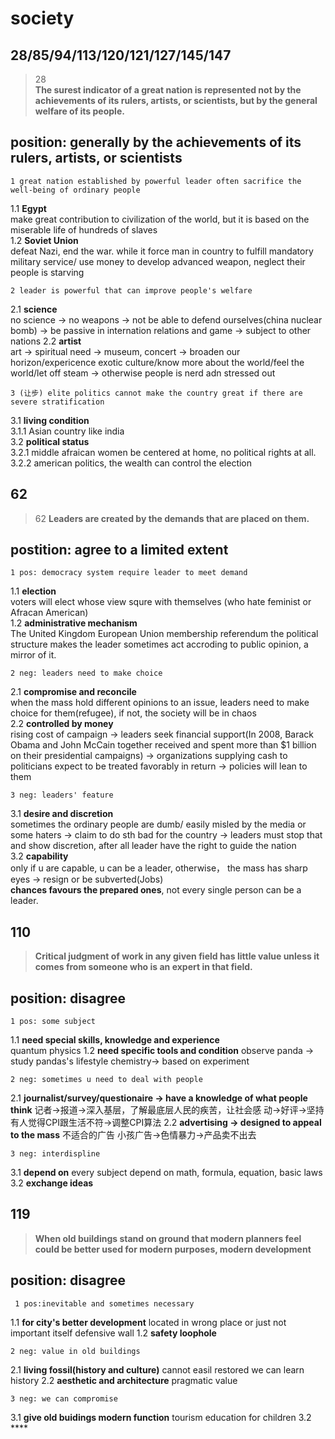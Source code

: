 society
==============
28/85/94/113/120/121/127/145/147
------------------
>28  
>**The surest indicator of a great nation is represented not by the achievements of its rulers, artists, or scientists, but by the general welfare of its people.**

## position: generally by the achievements of its rulers, artists, or scientists

    1 great nation established by powerful leader often sacrifice the well-being of ordinary people
1.1 **Egypt**  
make great contribution to civilization of the world, but it is based on the miserable life of hundreds of slaves  
1.2 **Soviet Union**  
defeat Nazi, end the war. while it force man in country to  fulfill mandatory military service/ use money to develop advanced weapon, neglect their people is starving  

    2 leader is powerful that can improve people's welfare
2.1 **science**  
no science -> no weapons -> not be able to defend ourselves(china nuclear bomb)  -> be passive in internation relations and game -> subject to other  nations
2.2 **artist**  
art -> spiritual need -> museum, concert -> broaden our horizon/expericence exotic culture/know more about the world/feel the world/let off steam -> otherwise people is nerd adn stressed out

    3 (让步) elite politics cannot make the country great if there are severe stratification
3.1 **living condition**  
3.1.1 Asian country like india  
3.2 **political status**  
3.2.1 middle afraican women be centered at home, no political rights at all.  
3.2.2 american politics, the wealth can control the election  

62
-------------------------------------------
>62
>**Leaders are created by the demands that are placed on them.**  

## postition: agree to a limited extent

    1 pos: democracy system require leader to meet demand
1.1 **election**  
voters will elect whose view squre with themselves (who hate feminist or Afracan American)   
1.2 **administrative mechanism**  
The United Kingdom European Union membership referendum
the political structure makes the leader sometimes act accroding to public opinion, a mirror of it.  

    2 neg: leaders need to make choice
2.1 **compromise and reconcile**  
when the mass hold different opinions to an issue, leaders need to make choice for them(refugee), if not, the society will be in chaos  
2.2 **controlled by money**  
rising cost of campaign -> leaders seek financial support(In 2008, Barack Obama and John McCain together received and spent more than $1 billion on their presidential campaigns) -> organizations supplying cash to politicians expect to be treated favorably in return -> policies will lean to them  

    3 neg: leaders' feature
3.1 **desire and discretion**  
sometimes the ordinary people are dumb/ easily misled by the media or some haters -> claim to do sth bad for the country -> leaders must stop that and show discretion, after all leader have the right to guide the nation  
3.2 **capability**  
only if u are capable, u can be a leader, otherwise， the mass has sharp eyes -> resign or be subverted(Jobs)  
**chances favours the prepared ones**, not every single person can be a leader.  

110
---------
>**Critical judgment of work in any given field has little value unless it comes from someone who is an expert in that field.**

## position: disagree
    1 pos: some subject 
1.1 **need special skills, knowledge and experience**  
quantum physics 
1.2 **need specific tools and condition**
observe panda -> study pandas's lifestyle
chemistry-> based on experiment

    2 neg: sometimes u need to deal with people
2.1 **journalist/survey/questionaire -> have a knowledge of what people think**
记者->报道->深入基层，了解最底层人民的疾苦，让社会感
动->好评->坚持
有人觉得CPI跟生活不符->调整CPI算法
2.2 **advertising -> designed to appeal to the mass**
不适合的广告 小孩广告->色情暴力->产品卖不出去

    3 neg: interdispline
3.1 **depend on**
every subject depend on math, formula, equation, basic laws
3.2 **exchange ideas**


119
--------
>**When old buildings stand on ground that modern
planners feel could be better used for modern
purposes, modern development**

## position: disagree
     1 pos:inevitable and sometimes necessary
1.1 **for city's better development**
located in wrong place or just not important itself
defensive wall
1.2 **safety loophole**

    2 neg: value in old buildings
2.1 **living fossil(history and culture)**
cannot easil restored
we can learn history
2.2 **aesthetic and architecture**
pragmatic value 

    3 neg: we can compromise
3.1 **give old buidings modern function**
tourism
education for children
3.2 ****
<!--stackedit_data:
eyJoaXN0b3J5IjpbMTAzODY3NDMxNSwtMTQxMzIxNjc0MywtMT
I1NTQwMzUzMSw2NDEwNzU3NCwtMTg3OTQzOTE2MCw3MTk4NDEy
NDQsNzQ5ODU4OTc1LC0yOTE2NzgzMjAsLTE0Nzk1MTIxMDMsLT
EwMjEzNjMxMDEsLTExMjU0MDMzOTMsODQ4NjQ1MTEsNDQ2NzM0
MTg4LC0xOTI1ODQ5OTU1XX0=
-->